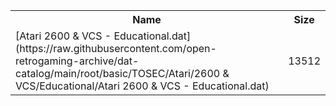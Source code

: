 <table>
<tr><th>Name</th><th>Size</th></tr>
<tr><td>[Atari 2600 & VCS - Educational.dat](https://raw.githubusercontent.com/open-retrogaming-archive/dat-catalog/main/root/basic/TOSEC/Atari/2600 & VCS/Educational/Atari 2600 & VCS - Educational.dat)</td><td>13512</td></tr>
</table>
